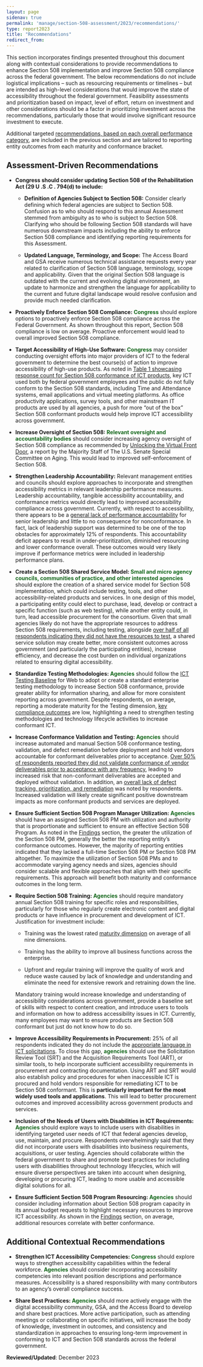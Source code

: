 ```yaml
---
layout: page
sidenav: true
permalink: 'manage/section-508-assessment/2023/recommendations/'
type: report2023
title: "Recommendations"
redirect_from:
---
```

This section incorporates findings presented throughout this document along with contextual considerations to provide recommendations to enhance Section 508 implementation and improve Section 508 compliance across the federal government. The below recommendations do not include logistical implications – such as resourcing requirements or timelines – but are intended as high-level considerations that would improve the state of accessibility throughout the federal government. Feasibility assessments and prioritization based on impact, level of effort, return on investment and other considerations should be a factor in prioritizing investment across the recommendations, particularly those that would involve significant resource investment to execute.

Additional targeted [recommendations, based on each overall performance category]({{site.baseurl}}/manage/section-508-assessment/2023/findings/category-overview/), are included in the previous section and are tailored to reporting entity outcomes from each maturity and conformance bracket.

## Assessment-Driven Recommendations
* <strong>Congress should consider updating Section 508 of the Rehabilitation Act (29 U .S .C . 794(d) to include:</strong>

  * <strong>Definition of Agencies Subject to Section 508:</strong> Consider clearly defining which federal agencies are subject to Section 508. Confusion as to who should respond to this annual Assessment stemmed from ambiguity as to who is subject to Section 508. Clarifying who should be following Section 508 standards will have numerous downstream impacts including the ability to enforce Section 508 compliance and identifying reporting requirements for this Assessment.

  * <strong>Updated Language, Terminology, and Scope:</strong> The Access Board and GSA receive numerous technical assistance requests every year related to clarification of Section 508 language, terminology, scope and applicability. Given that the original Section 508 language is outdated with the current and evolving digital environment, an update to harmonize and strengthen the language for applicability to the current and future digital landscape would resolve confusion and provide much needed clarification.

* <strong>Proactively Enforce Section 508 Compliance: <span style="color:#14671B">Congress</span></strong> should explore options to proactively enforce Section 508 compliance across the Federal Government. As shown throughout this report, Section 508 compliance is low on average. Proactive enforcement would lead to overall improved Section 508 compliance.

* <strong>Target Accessibility of High-Use Software: <span style="color:#14671B">Congress</span></strong> may consider conducting oversight efforts into major providers of ICT to the federal government to determine the best course(s) of action to improve accessibility of high-use products. As noted in [Table 1 showcasing response count for Section 508 conformance of ICT products]({{site.baseurl}}/manage/section-508-assessment/2023/findings/compliance-outcomes/#table-1), key ICT used both by federal government employees and the public do not fully conform to the Section 508 standards, including Time and Attendance systems, email applications and virtual meeting platforms. As office productivity applications, survey tools, and other mainstream IT products are used by all agencies, a push for more “out of the box” Section 508 conformant products would help improve ICT accessibility across government.

* <strong>Increase Oversight of Section 508: <span style="color:#14671B">Relevant oversight and accountability bodies</span></strong> should consider increasing agency oversight of Section 508 compliance as recommended by <a href="https://www.aging.senate.gov/imo/media/doc/unlocking_the_virtual_front_door_-_full_report.pdf" target="_blank">Unlocking the Virtual Front Door</a>, a report by the Majority Staff of The U.S. Senate Special Committee on Aging. This would lead to improved self-enforcement of Section 508.

* <strong>Strengthen Leadership Accountability:</strong> Relevant management entities and councils should explore approaches to incorporate and strengthen accessibility metrics in relevant leadership performance measures. Leadership accountability, tangible accessibility accountability, and conformance metrics would directly lead to improved accessibility compliance across government. Currently, with respect to accessibility, there appears to be a [general lack of performance accountability]({{site.baseurl}}/manage/section-508-assessment/2023/findings/program-staff/#performance-accountability) for senior leadership and little to no consequence for nonconformance. In fact, lack of leadership support was determined to be one of the top obstacles for approximately 12% of respondents. This accountability deficit appears to result in under-prioritization, diminished resourcing and lower conformance overall. These outcomes would very likely improve if performance metrics were included in leadership performance plans.

* <strong>Create a Section 508 Shared Service Model: <span style="color:#14671B">Small and micro agency councils, communities of practice, and other interested agencies</span></strong> should explore the creation of a shared service model for Section 508 implementation, which could include testing, tools, and other accessibility-related products and services. In one design of this model, a participating entity could elect to purchase, lead, develop or contract a specific function (such as web testing), while another entity could, in turn, lead accessible procurement for the consortium. Given that small agencies likely do not have the appropriate resources to address Section 508 requirements, including testing, alongside [over half of all respondents indicating they did not have the resources to test]({{site.baseurl}}/manage/section-508-assessment/2023/findings/compliance-outcomes/), a shared service solution may create better, more consistent outcomes across government (and particularly the participating entities), increase efficiency, and decrease the cost burden on individual organizations related to ensuring digital accessibility. 

* <strong>Standardize Testing Methodologies: <span style="color:#14671B">Agencies</span></strong> should follow the <a href="https://ictbaseline.access-board.gov/" target="_blank">ICT Testing Baseline</a> for Web to adopt or create a standard enterprise testing methodology to increase Section 508 conformance, provide greater ability for information sharing, and allow for more consistent reporting across government. Despite respondents, on average, reporting a moderate maturity for the Testing dimension, [key compliance outcomes]({{site.baseurl}}/manage/section-508-assessment/2023/findings/compliance-outcomes/) are low, highlighting a need to strengthen testing methodologies and technology lifecycle activities to increase conformant ICT.

* <strong>Increase Conformance Validation and Testing: <span style="color:#14671B">Agencies</span></strong> should increase automated and manual Section 508 conformance testing, validation, and defect remediation before deployment and hold vendors accountable for conformant deliverables prior to acceptance. [Over 50% of respondents reported they did not validate conformance of vendor deliverables prior to acceptance with any frequency]({{site.baseurl}}/manage/section-508-assessment/2023/findings/acquisition/), leading to increased risk that non-conformant deliverables are accepted and deployed without validation. In addition, an [overall lack of defect tracking, prioritization, and remediation]({{site.baseurl}}/manage/section-508-assessment/2023/findings/testing-lifecycle/#non-conformance-tracking-and-remediation) was noted by respondents. Increased validation will likely create significant positive downstream impacts as more conformant products and services are deployed.

* <strong>Ensure Sufficient Section 508 Program Manager Utilization: <span style="color:#14671B">Agencies</span></strong> should have an assigned Section 508 PM with utilization and authority that is proportionate and sufficient to ensure an effective Section 508 Program. As noted in the [Findings]({{site.baseurl}}/manage/section-508-assessment/2023/findings/compliance-outcomes/) section, the greater the utilization of the Section 508 PM, generally the better the reporting entity’s conformance outcomes. However, the majority of reporting entities indicated that they lacked a full-time Section 508 PM or Section 508 PM altogether. To maximize the utilization of Section 508 PMs and to accommodate varying agency needs and sizes, agencies should consider scalable and flexible approaches that align with their specific requirements. This approach will benefit both maturity and conformance outcomes in the long term.

* <strong>Require Section 508 Training: <span style="color:#14671B">Agencies</span></strong> should require mandatory annual Section 508 training for specific roles and responsibilities, particularly for those who regularly create electronic content and digital products or have influence in procurement and development of ICT. Justification for investment include:

  * Training was the lowest rated [maturity dimension]({{site.baseurl}}/manage/section-508-assessment/2023/findings/maturity-dimension/) on average of all nine dimensions.

  * Training has the ability to improve all business functions across the enterprise.

  * Upfront and regular training will improve the quality of work and reduce waste caused by lack of knowledge and understanding and eliminate the need for extensive rework and retraining down the line.

  Mandatory training would increase knowledge and understanding of accessibility considerations across government, provide a baseline set of skills with respect to content creation, and introduce users to tools and information on how to address accessibility issues in ICT. Currently, many employees may want to ensure products are Section 508 conformant but just do not know how to do so.

* <strong>Improve Accessibility Requirements in Procurement:</strong> 25% of all respondents indicated they do not include the [appropriate language in ICT solicitations]({{site.baseurl}}/manage/section-508-assessment/2023/findings/acquisition/). To close this gap, <strong><span style="color:#14671B">agencies</span></strong> should use the Solicitation Review Tool (SRT) and the Acquisition Requirements Tool (ART), or similar tools, to help incorporate sufficient accessibility requirements in procurement and contracting documentation. Using ART and SRT would also establish policy and procedures for when inaccessible ICT is procured and hold vendors responsible for remediating ICT to be Section 508 conformant. This is <strong>particularly important for the most widely used tools and applications</strong>. This will lead to better procurement outcomes and improved accessibility across government products and services.

* <strong>Inclusion of the Needs of Users with Disabilities in ICT Requirements: <span style="color:#14671B">Agencies</span></strong> should explore ways to include users with disabilities in identifying targeted user needs of ICT that federal agencies develop, use, maintain, and procure. Respondents overwhelmingly said that they did not incorporate users with disabilities into business requirements, acquisitions, or user testing. Agencies should collaborate within the federal government to share and promote best practices for including users with disabilities throughout technology lifecycles, which will ensure diverse perspectives are taken into account when designing, developing or procuring ICT, leading to more usable and accessible digital solutions for all.

* <strong>Ensure Sufficient Section 508 Program Resourcing: <span style="color:#14671B">Agencies</span></strong> should consider including information about Section 508 program capacity in its annual budget requests to highlight necessary resources to improve ICT accessibility. As shown in the [Findings]({{site.baseurl}}/manage/section-508-assessment/2023/findings/summary/) section, on average, additional resources correlate with better conformance.

## Additional Contextual Recommendations

* <strong>Strengthen ICT Accessibility Competencies: <span style="color:#14671B">Congress</span></strong> should explore ways to strengthen accessibility capabilities within the federal workforce. <strong><span style="color:#14671B">Agencies</span></strong> should consider incorporating accessibility competencies into relevant position descriptions and performance measures. Accessibility is a shared responsibility with many contributors to an agency’s overall compliance success.

* <strong>Share Best Practices: <span style="color:#14671B">Agencies</span></strong> should more actively engage with the digital accessibility community, GSA, and the Access Board to develop and share best practices. More active participation, such as attending meetings or collaborating on specific initiatives, will increase the body of knowledge, investment in outcomes, and consistency and standardization
in approaches to ensuring long-term improvement in conforming to ICT and Section 508 standards across the federal government.

**Reviewed/Updated**: December 2023
